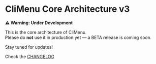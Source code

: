 # CliMenu Core Architecture v3

**⚠️ Warning: Under Development**

This is the core architecture of CliMenu.  
Please do **not** use it in production yet — a BETA release is coming soon. 

Stay tuned for updates!

Check the [CHANGELOG](CHANGELOG.md)